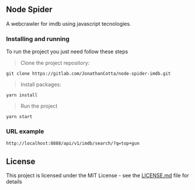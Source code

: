 ## Node Spider

A webcrawler for imdb using javascript tecnologies.

### Installing and running

To run the project you just need follow these steps

> Clone the project repository:

```
git clone https://gitlab.com/JonathanCotta/node-spider-imdb.git
```

>Install packages:


```
yarn install
```
> Run the project

```
yarn start
```

### URL example
```
http://localhost:8888/api/v1/imdb/search/?q=top+gun
```

## License

This project is licensed under the MIT License - see the [LICENSE.md](LICENSE.md) file for details